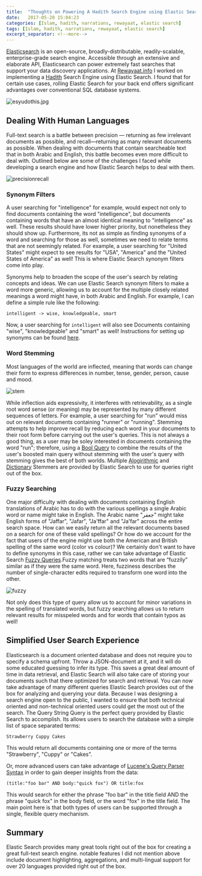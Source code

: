 ```yaml
---
title:  "Thoughts on Powering A Hadith Search Engine using Elastic Search"
date:   2017-05-20 15:04:23
categories: [Islam, hadith, narrations, rewayaat, elastic search]
tags: [Islam, hadith, narrations, rewayaat, elastic search]
excerpt_separator: <!--more-->
---
```

[Elasticsearch](https://www.elastic.co/products/elasticsearch) is an open-source, broadly-distributable, readily-scalable, enterprise-grade search engine. Accessible through an extensive
and elaborate API, Elasticsearch can power extremely fast searches that support your data discovery applications. At [Rewayaat.info](http://rewayaat.info/) I worked on implementing a [Hadith](https://en.wikipedia.org/wiki/Hadith) Search Engine using Elastic Search. I found that for certain use cases, rolling Elastic Search for your back end offers significant advantages over conventional SQL database systems.
<!--more--> 

 ![esyudothis.jpg](/images/initializeshards.png)
 
## Dealing With Human Languages

Full-text search is a battle between precision — returning as few irrelevant documents as possible, 
and recall—returning as many relevant documents as possible. When dealing with documents that contain
searcheable text that in both Arabic and English, this battle becomes even more difficult to deal with.
Outlined below are some of the challenges I faced while developing a search engine and how Elastic Search
helps to deal with them.

![precisionrecall](/images/precisionrecall.png)
 

### Synonym Filters

A user searching for "intelligence" for example, would expect not only to find documents containing
the word "intelligence", but documents containing words that have an almost identical meaning to "intelligence"
as well. These results should have lower higher priority, but nonetheless they should show up. Furthermore, its
not as simple as finding synonyms of a word and searching for those as well, sometimes we need to relate terms that
are not seemingly related. For example, a user searching for "United States" might expect to see results for "USA",
"America" and the "United States of America" as well! This is where Elastic Search synonym filters come into play.


Synonyms help to broaden the scope of the user's search by relating concepts and ideas. We can use Elastic Search synonym filters to make a word more generic, allowing us to account
for the multiple closely related meanings a word might have, in both Arabic and English. For example, I can define
a simple rule like the following:

```
intelligent -> wise, knowledgeable, smart
```

Now, a user searching for ```intelligent``` will also see
Documents containing  "wise", "knowledgeable" and  "smart" as well! Instructions
for setting up synonyms can be found [here](https://www.elastic.co/guide/en/elasticsearch/reference/current/analysis-synonym-tokenfilter.html).

### Word Stemming

Most languages of the world are inflected, meaning that words can change their form to express differences in number,
tense, gender, person, cause and mood.

![stem](/images/stem2.svg)

While inflection aids expressivity, it interferes with retrievability, as a single root word sense (or meaning)
may be represented by many different sequences of letters. For example, a user searching for "run" would miss
out on relevant documents containing "runner" or "running". Stemming attempts to help improve recall by reducing
each word in your documents to their root form before carrying out the user's queries. This is not always a good thing,
as a user may be soley interested in documents containing the word "run"; therefore, using a [Bool Query](https://www.elastic.co/guide/en/elasticsearch/reference/current/query-dsl-bool-query.html)
to combine the results of the user's boosted main query without stemming with the user's query with stemming gives
the best of both worlds. Multiple [Alogirithmic](https://www.elastic.co/guide/en/elasticsearch/guide/current/algorithmic-stemmers.html) and [Dictionary](https://www.elastic.co/guide/en/elasticsearch/guide/current/dictionary-stemmers.html) Stemmers are provided by Elastic Search to use for
queries right out of the box.

### Fuzzy Searching

One major difficulty with dealing with documents containing English translations of Arabic has to do with the various
spellings a single Arabic word or name might take in English. The Arabic name "جعفر" might take English forms of
"Jaffar", "Jafar", "Ja'ffar" and "Ja'far" across the entire search space. How can we easily return all the relevant documents based on a search 
for one of these valid spellings?  Or how do we account for the fact
that users of the engine might use both the American and British spelling of the same word (color vs colour)? We certainly don't want to have to define synonyms in this case, rather we can take advantage of Elastic Search [Fuzzy Queries](https://www.elastic.co/guide/en/elasticsearch/reference/current/query-dsl-fuzzy-query.html).Fuzzy matching treats 
two words that are “fuzzily” similar as if they were the same word. 
Here, fuzziness describes the number of single-character edits required to transform one
word into the other. 

![fuzzy](/images/Levenshtein.png)

Not only does this type of query allow us to account for minor variations in the spelling of 
translated words, but fuzzy searching allows us to return relevant results for misspeled words and for words
that contain typos as well!
  
## Simplified User Search Experience
 
Elasticsearch is a document oriented database and does not require you to specify a schema upfront. 
Throw a JSON-document at it, and it will do some educated guessing to infer its type. This saves a great deal amount 
of time in data retrieval, and Elastic Search will also take care of storing your documents such that
there optimized for search and retrieval. You can now take advantage of many different queries Elastic Search
provides out of the box for analyzing and querying your data. Because I was designing a search engine open to the public,
I wanted to ensure that both technical oriented and non-technical oriented users could get the most out of the search.
The Query String Query is the perfect query provided by Elastic Search to accomplish. Its allows users to search the database
with a simple list of space separated terms:

```
Strawberry Cuppy Cakes
```
This would return all documents containing one or more of the terms "Strawberry", "Cuppy" or "Cakes".

Or, more advanced users can take advantage of [Lucene's Query Parser Syntax](https://lucene.apache.org/core/2_9_4/queryparsersyntax.html)
in order to gain deeper insights from the data:

```
(title:"foo bar" AND body:"quick fox") OR title:fox
```
This would search for either the phrase "foo bar" in the title field AND the phrase "quick fox" in the body field,
or the word "fox" in the title field. The main point here is that both types of users can be supported through a 
single, flexible query mechanism.

## Summary
  
  Elastic Search provides many great tools right out of the box for creating a great full-text search engine. 
  notable features I did not mention above include document highlighting, aggregations, and multi-lingual support for 
  over 20 languages provided right out of the box. 

